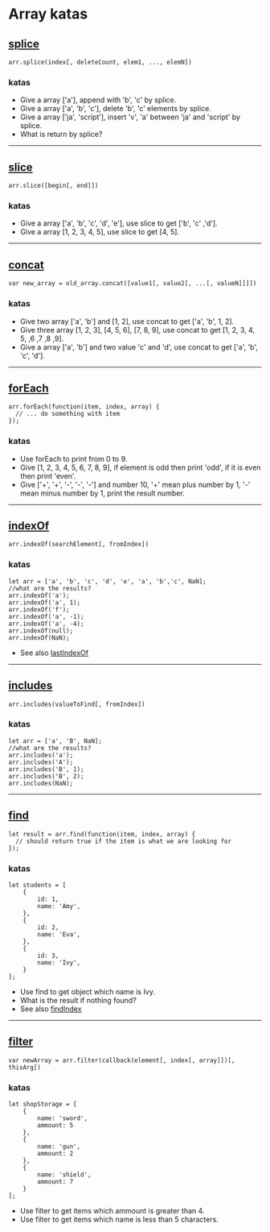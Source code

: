 # Array katas

## [splice](https://developer.mozilla.org/en-US/docs/Web/JavaScript/Reference/Global_Objects/Array/splice)
```javascript=
arr.splice(index[, deleteCount, elem1, ..., elemN])
```
### katas
- Give a array ['a'], append with 'b', 'c' by splice.
- Give a array ['a', 'b', 'c'], delete 'b', 'c' elements by splice.
- Give a array ['ja', 'script'], insert 'v', 'a' between 'ja' and 'script' by splice.
- What is return by splice?

---

## [slice](https://developer.mozilla.org/en-US/docs/Web/JavaScript/Reference/Global_Objects/Array/slice)
```javascript=
arr.slice([begin[, end]])
```
### katas
- Give a array ['a', 'b', 'c', 'd', 'e'], use slice to get ['b', 'c' ,'d'].
- Give a array [1, 2, 3, 4, 5], use slice to get [4, 5].

---

## [concat](https://developer.mozilla.org/en-US/docs/Web/JavaScript/Reference/Global_Objects/Array/concat)
```javascript=
var new_array = old_array.concat([value1[, value2[, ...[, valueN]]]])
```
### katas
- Give two array ['a', 'b'] and [1, 2], use concat to get ['a', 'b', 1, 2].
- Give three array [1, 2, 3], [4, 5, 6], [7, 8, 9], use concat to get [1, 2, 3, 4, 5, ,6 ,7 ,8 ,9].
- Give a array ['a', 'b'] and two value 'c' and 'd', use concat to get ['a', 'b', 'c', 'd'].

---

## [forEach](https://developer.mozilla.org/en-US/docs/Web/JavaScript/Reference/Global_Objects/Array/forEach)
```javascript=
arr.forEach(function(item, index, array) {
  // ... do something with item
});
```
### katas
- Use forEach to print from 0 to 9.
- Give [1, 2, 3, 4, 5, 6, 7, 8, 9], if element is odd then print 'odd', if it is even then print 'even'.
- Give ['+', '+', '-', '-', '-'] and number 10, '+' mean plus number by 1, '-' mean minus number by 1, print the result number.

---

## [indexOf](https://developer.mozilla.org/en-US/docs/Web/JavaScript/Reference/Global_Objects/Array/indexOf)
```javascript=
arr.indexOf(searchElement[, fromIndex])
```
### katas
```javascript=
let arr = ['a', 'b', 'c', 'd', 'e', 'a', 'b','c', NaN];
//what are the results?
arr.indexOf('a');
arr.indexOf('a', 1);
arr.indexOf('f');
arr.indexOf('a', -1);
arr.indexOf('a', -4);
arr.indexOf(null);
arr.indexOf(NaN);
```
- See also [lastIndexOf](https://developer.mozilla.org/en-US/docs/Web/JavaScript/Reference/Global_Objects/Array/lastIndexOf)

---

## [includes](https://developer.mozilla.org/en-US/docs/Web/JavaScript/Reference/Global_Objects/Array/includes)
```javascript=
arr.includes(valueToFind[, fromIndex])
```
### katas
```javascript=
let arr = ['a', 'B', NaN];
//what are the results?
arr.includes('a');
arr.includes('A');
arr.includes('B', 1);
arr.includes('B', 2);
arr.includes(NaN);
```

---

## [find](https://developer.mozilla.org/en-US/docs/Web/JavaScript/Reference/Global_Objects/Array/find)
```javascript=
let result = arr.find(function(item, index, array) {
  // should return true if the item is what we are looking for
});
```
### katas
```javascript=
let students = [
    {
        id: 1,
        name: 'Amy',
    },
    {
        id: 2,
        name: 'Eva',
    },
    {
        id: 3,
        name: 'Ivy',
    }
];
```
- Use find to get object which name is Ivy.
- What is the result if nothing found?
- See also [findIndex](https://developer.mozilla.org/en-US/docs/Web/JavaScript/Reference/Global_Objects/Array/findIndex)

---

## [filter](https://developer.mozilla.org/en-US/docs/Web/JavaScript/Reference/Global_Objects/Array/filter)
```javascript=
var newArray = arr.filter(callback(element[, index[, array]])[, thisArg])
```
### katas
```javascript=
let shopStorage = [
    {
        name: 'sword',
        ammount: 5
    },
    {
        name: 'gun',
        ammount: 2
    },
    {
        name: 'shield',
        ammount: 7
    }
];
```
- Use filter to get items which ammount is greater than 4.
- Use filter to get items which name is less than 5 characters.